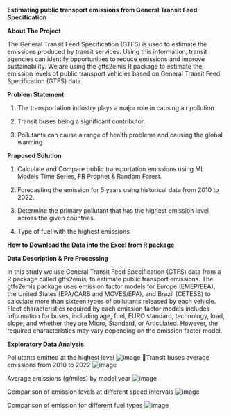 **Estimating public transport emissions from General Transit Feed Specification**

**About The Project**


The General Transit Feed Specification (GTFS) is used to estimate the emissions produced by transit
services. Using this information, transit agencies can identify opportunities to reduce emissions and
improve sustainability. We are using the gtfs2emis R package to estimate the emission levels of public transport vehicles based
on General Transit Feed Specification (GTFS) data.

**Problem Statement**

  1) The transportation industry plays a major role in causing air pollution

  2) Transit buses being a significant contributor.

  3) Pollutants can cause a range of health problems and causing the global warming

**Praposed Solution**

  1) Calculate and Compare public transportation emissions using ML Models Time Series, FB Prophet & Random Forest.

  2) Forecasting the emission for 5 years using historical data from 2010 to 2022.
 
  3) Determine the primary pollutant that has the highest emission level across the given countries.

  4) Type of fuel with the highest emissions

**How to Download the Data into the Excel from R package**

**Data Description & Pre Processing**

In this study we use General Transit Feed Specification (GTFS) data from a R package called gtfs2emis, to estimate public transport emissions. The gtfs2emis package uses emission factor models for Europe (EMEP/EEA), the United States (EPA/CARB and MOVES/EPA), and Brazil (CETESB) to calculate more than sixteen types of pollutants released by each vehicle. Fleet characteristics required by each emission factor models includes information for buses, including age, fuel, EURO standard, technology, load, slope, and whether they are Micro, Standard, or Articulated. However, the required characteristics may vary depending on the emission factor model.

**Exploratory Data Analysis**

Pollutants emitted at the highest level
![image](https://user-images.githubusercontent.com/55294714/234574062-9fa051aa-a22d-45ec-888a-8b2b6746a90e.png)
Transit buses average emissions from 2010 to 2022
![image](https://user-images.githubusercontent.com/55294714/234574705-9c81cd82-eeb7-41bf-90fd-4f039868c2db.png)

Average emissions (g/miles) by model year
![image](https://user-images.githubusercontent.com/55294714/234574729-630f9126-7f62-4c42-86e5-21735cb6ce70.png)

Comparison of emission levels at different speed intervals
![image](https://user-images.githubusercontent.com/55294714/234574768-77e442d0-74f1-435c-95dc-04a5a7ee6361.png)

Comparison of emission for different fuel types
![image](https://user-images.githubusercontent.com/55294714/234574797-4a1824f8-6699-4545-8f1e-a2764f27bc51.png)




